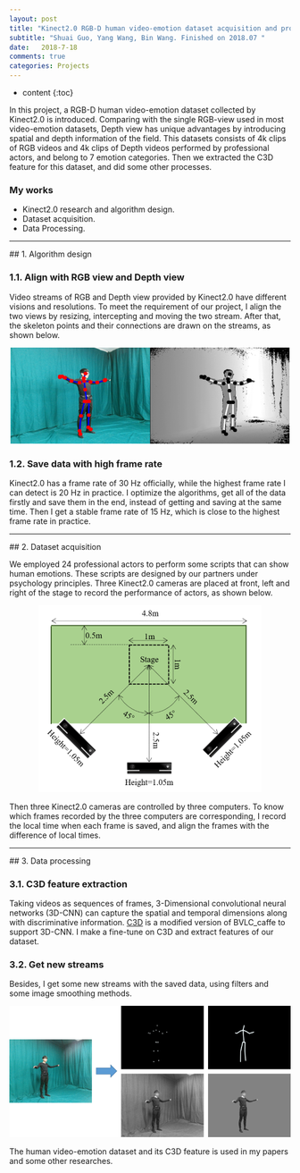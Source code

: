 ```yaml
---
layout: post
title: "Kinect2.0 RGB-D human video-emotion dataset acquisition and processing "
subtitle: "Shuai Guo, Yang Wang, Bin Wang. Finished on 2018.07 "
date:   2018-7-18
comments: true
categories: Projects
---
```


* content
{:toc}

In this project, a RGB-D human video-emotion dataset collected by Kinect2.0 is introduced. Comparing with the single RGB-view used in most video-emotion datasets, Depth view has unique advantages by introducing spatial and depth information of the field. This datasets consists of 4k clips of RGB videos and 4k clips of Depth videos performed by professional actors, and belong to 7 emotion categories. Then we extracted the C3D feature for this dataset, and did some other processes. 

### My works
* Kinect2.0 research and algorithm design. 
* Dataset acquisition. 
* Data Processing. 

<hr>
## 1. Algorithm design

### 1.1. Align with RGB view and Depth view
Video streams of RGB and Depth view provided by Kinect2.0 have different visions and resolutions. To meet the requirement of our project, I align the two views by resizing, intercepting and moving the two stream. After that, the skeleton points and their connections are drawn on the streams, as shown below. 

<div align="center"><img src="/images/duiqi.png"></div> 

### 1.2. Save data with high frame rate
Kinect2.0 has a frame rate of 30 Hz officially, while the highest frame rate I can detect is 20 Hz in practice. I optimize the algorithms, get all of the data firstly and save them in the end, instead of getting and saving at the same time. Then I get a stable frame rate of 15 Hz, which is close to the highest frame rate in practice. 

<hr>
## 2. Dataset acquisition

We employed 24 professional actors to perform some scripts that can show human emotions. These scripts are designed by our partners under psychology principles. Three Kinect2.0 cameras are placed at front, left and right of the stage to record the performance of actors, as shown below. 

<div align="center"><img src="/images/stage.png"></div> 

Then three Kinect2.0 cameras are controlled by three computers. 
To know which frames recorded by the three computers are corresponding, I record the local time when each frame is saved, and align the frames with the difference of local times. 

<hr>
## 3. Data processing

### 3.1. C3D feature extraction
Taking videos as sequences of frames, 3-Dimensional convolutional neural networks (3D-CNN) can capture the spatial and temporal dimensions along with discriminative information. <a href="http://vlg.cs.dartmouth.edu/c3d/">C3D</a> is a modified version of BVLC_caffe to support 3D-CNN. I make a fine-tune on C3D and extract features of our dataset. 

### 3.2. Get new streams
Besides, I get some new streams with the saved data, using filters and some image smoothing methods. 

<div align="center"><img src="/images/new_stream.png"></div> 

The human video-emotion dataset and its C3D feature is used in my papers and some other researches. 